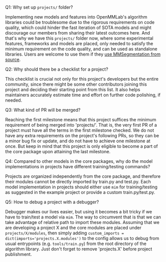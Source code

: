 Q1: Why set up `projects/` folder?

Implementing new models and features into OpenMMLab's algorithm libraries could be troublesome due to the rigorous requirements on code quality, which could hinder the fast iteration of SOTA models and might discourage our members from sharing their latest outcomes here. And that's why we have this `projects/` folder now, where some experimental features, frameworks and models are placed, only needed to satisfy the minimum requirement on the code quality, and can be used as standalone libraries. Users are welcome to use them if they [use MMSegmentation from source](https://mmsegmentation.readthedocs.io/en/latest/get_started.html#best-practices).

Q2: Why should there be a checklist for a project?

This checklist is crucial not only for this project's developers but the entire community, since there might be some other contributors joining this project and deciding their starting point from this list. It also helps maintainers accurately estimate time and effort on further code polishing, if needed.

Q3: What kind of PR will be merged?

Reaching the first milestone means that this project suffices the minimum requirement of being merged into 'projects/'. That is, the very first PR of a project must have all the terms in the first milestone checked. We do not have any extra requirements on the project's following PRs, so they can be a minor bug fix or update, and do not have to achieve one milestone at once. But keep in mind that this project is only eligible to become a part of the core package upon attaining the last milestone.

Q4: Compared to other models in the core packages, why do the model implementations in projects have different training/testing commands?

Projects are organized independently from the core package, and therefore their modules cannot be directly imported by train.py and test.py. Each model implementation in projects should either use `mim` for training/testing as suggested in the example project or provide a custom train.py/test.py.

Q5: How to debug a project with a debugger?

Debugger makes our lives easier, but using it becomes a bit tricky if we have to train/test a model via `mim`. The way to circumvent that is that we can take advantage of relative path to import these modules. Assuming that we are developing a project X and the core modules are placed under `projects/X/modules`, then simply adding `custom_imports = dict(imports='projects.X.modules')` to the config allows us to debug from usual entrypoints (e.g. `tools/train.py`) from the root directory of the algorithm library. Just don't forget to remove 'projects.X' before project publishment.
